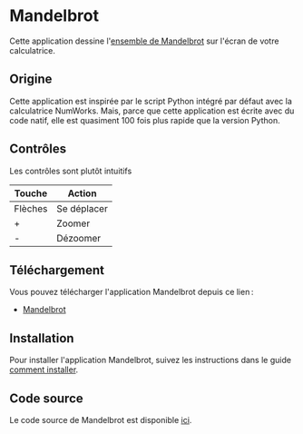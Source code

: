 # Mandelbrot

Cette application dessine l'[ensemble de Mandelbrot](https://fr.wikipedia.org/wiki/Ensemble_de_Mandelbrot)
sur l'écran de votre calculatrice.

## Origine

Cette application est inspirée par le script Python intégré par défaut avec la
calculatrice NumWorks. Mais, parce que cette application est écrite avec du code
natif, elle est quasiment 100 fois plus rapide que la version Python.

## Contrôles

Les contrôles sont plutôt intuitifs

| Touche     | Action      |
| ---------- | ----------- |
| Flèches    | Se déplacer |
| +          | Zoomer      |
| -          | Dézoomer    |

## Téléchargement

Vous pouvez télécharger l'application Mandelbrot depuis ce lien :

- [Mandelbrot](https://yaya-cout.github.io/Nwagyu/assets/apps/mandelbrot.nwa)

## Installation

Pour installer l'application Mandelbrot, suivez les instructions dans le guide
[comment installer](../help/how-to-install.md).

## Code source

Le code source de Mandelbrot est disponible
[ici](https://github.com/nwagyu/mandelbrot).
